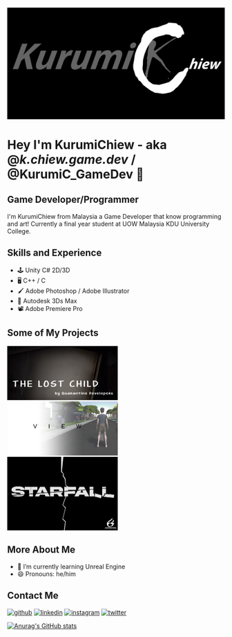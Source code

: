 ![Game Developer/Programmer](https://github.com/chiew12301/chiew12301/blob/main/BLACKBG_BANNERLOGOSmall.jpg)

# Hey I'm KurumiChiew - aka @_k.chiew.game.dev_ / @KurumiC_GameDev 👋
## Game Developer/Programmer

I'm KurumiChiew from Malaysia a Game Developer that know programming and art! Currently a final year student at UOW Malaysia KDU University College.

## Skills and Experience
* 🕹 Unity C# 2D/3D
* 🖥 C++ / C 
* 🖌 Adobe Photoshop / Adobe Illustrator
* 🧱 Autodesk 3Ds Max
* 📽 Adobe Premiere Pro

## Some of My Projects
<img src="https://github.com/chiew12301/chiew12301/blob/main/Dz_yEy.png" width="256" />
<img src="https://github.com/chiew12301/chiew12301/blob/main/mdlPUB.jpg" width="256" />
<img src="https://github.com/chiew12301/chiew12301/blob/main/GameLogo_BlackBG_White.png" width="256" />

## More About Me
- 🌱 I’m currently learning Unreal Engine 
- 😄 Pronouns: he/him 

## Contact Me
[<img src='https://cdn.jsdelivr.net/npm/simple-icons@3.0.1/icons/github.svg' alt='github' height='40'>](https://github.com/https://github.com/chiew12301)  [<img src='https://cdn.jsdelivr.net/npm/simple-icons@3.0.1/icons/linkedin.svg' alt='linkedin' height='40'>](https://www.linkedin.com/in/https://www.linkedin.com/in/chiewjiahong//)  [<img src='https://cdn.jsdelivr.net/npm/simple-icons@3.0.1/icons/instagram.svg' alt='instagram' height='40'>](https://www.instagram.com/https://www.instagram.com/_kurumic.game.dev_/?hl=en/)  [<img src='https://cdn.jsdelivr.net/npm/simple-icons@3.0.1/icons/twitter.svg' alt='twitter' height='40'>](https://twitter.com/https://twitter.com/KurumiC_GameDev)  

[![Anurag's GitHub stats](https://github-readme-stats.vercel.app/api?username=chiew12301)](https://github.com/anuraghazra/github-readme-stats)

